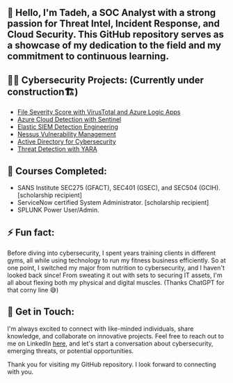 <h2>👋 Hello, I'm Tadeh, a SOC Analyst with a strong passion for Threat Intel, Incident Response, and Cloud Security. This GitHub repository serves as a showcase of my dedication to the field and my commitment to continuous learning.</h2>

<h2>👨‍💻 Cybersecurity Projects: (Currently under construction🏗️)</h2> 

  - [File Severity Score with VirusTotal and Azure Logic Apps](https://github.com/devman-todd/File-Threat-Level-Assessment-with-VirusTotal-and-Azure-Logic-Apps)
  - [Azure Cloud Detection with Sentinel](https://github.com/devman-todd/Azure-Cloud-Detection-with-Sentinel/)
  - [Elastic SIEM Detection Engineering](https://github.com/devman-todd/Elastic-SIEM-Detection-Engineering)
  - [Nessus Vulnerability Management](https://github.com/devman-todd/Nessus-Vulnerability-Management/)
  - [Active Directory for Cybersecurity](https://github.com/devman-todd/Active-Directory-for-Cybersecurity)
  - [Threat Detection with YARA](https://github.com/devman-todd/Threat-Detection-with-YARA/)

<h2> 🌱 Courses Completed:</h2>

  - SANS Institute SEC275 (GFACT), SEC401 (GSEC), and SEC504 (GCIH). [scholarship recipient]
  - ServiceNow certified System Administrator. [scholarship recipient]
  - SPLUNK Power User/Admin. 

<h2> ⚡ Fun fact:</h2>

Before diving into cybersecurity, I spent years training clients in different gyms, all while using technology to run my fitness business efficiently. So at one point, I switched my major from nutrition to cybersecurity, and I haven't looked back since! From sweating it out with sets to securing IT assets, I'm all about flexing both my physical and digital muscles. (Thanks ChatGPT for that corny line 😅)

<h2> 🤳 Get in Touch:</h2>

I'm always excited to connect with like-minded individuals, share knowledge, and collaborate on innovative projects. Feel free to reach out to me on LinkedIn <a href="https://www.linkedin.com/in/tadeh-anbarchian/" target="_blank">here</a>, and let's start a conversation about cybersecurity, emerging threats, or potential opportunities.

Thank you for visiting my GitHub repository. I look forward to connecting with you.
